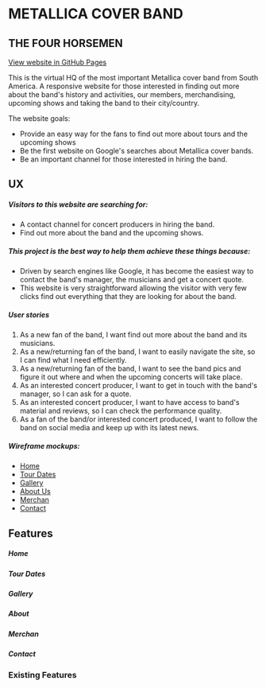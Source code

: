 # METALLICA COVER BAND

## THE FOUR HORSEMEN

[View website in GitHub Pages](https://github.com/t4h-metallicacover-band/t4h)

This is the virtual HQ of the most important Metallica cover band from South America.
A responsive website for those interested in finding out more about the band's history and activities, our members, merchandising, upcoming shows and taking the band to their city/country.  

The website goals:
* Provide an easy way for the fans to find out more about tours and the upcoming shows
* Be the first website on Google's searches about Metallica cover bands.
* Be an important channel for those interested in hiring the band.
 
## UX

##### Visitors to this website are searching for:
* A contact channel for concert producers in hiring the band.
* Find out more about the band and the upcoming shows. 

##### This project is the best way to help them achieve these things because:
* Driven by search engines like Google, it has become the easiest way to contact the band's manager, the musicians and get a concert quote. 
* This website is very straightforward allowing the visitor with very few clicks find out everything that they are looking for about the band.

##### User stories
1. As a new fan of the band, I want find out more about the band and its musicians.
2. As a new/returning fan of the band, I want to easily navigate the site, so I can find what I need efficiently. 
3. As a new/returning fan of the band, I want to see the band pics and figure it out where and when the upcoming concerts will take place. 
4. As an interested concert producer, I want to get in touch with the band's manager, so I can ask for a quote.   
5. As an interested concert producer, I want to have access to band's material and reviews, so I can check the performance quality.
6. As a fan of the band/or interested concert produced, I want to follow the band on social media and keep up with its latest news.

##### Wireframe mockups: 

- [Home]()
- [Tour Dates]()
- [Gallery]()
- [About Us]()
- [Merchan]()
- [Contact]()

## Features

##### Home

##### Tour Dates

##### Gallery

##### About

##### Merchan

##### Contact
 
### Existing Features

